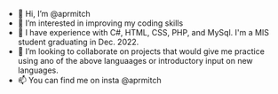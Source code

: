 - 👋 Hi, I’m @aprmitch
- 👀 I’m interested in improving my coding skills
- 🌱 I have experience with C#, HTML, CSS, PHP, and MySql. I'm a MIS student graduating in Dec. 2022. 
- 💞️ I’m looking to collaborate on projects that would give me practice using ano of the above languaages or introductory input on new languages.
- 📫 You can find me on insta @aprmitch

<!---
aprmitch/aprmitch is a ✨ special ✨ repository because its `README.md` (this file) appears on your GitHub profile.
You can click the Preview link to take a look at your changes.
--->
